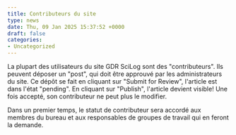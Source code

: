 ```yaml
---
title: Contributeurs du site
type: news
date: Thu, 09 Jan 2025 15:37:52 +0000
draft: false
categories:
- Uncategorized
---
```


La plupart des utilisateurs du site GDR SciLog sont des "contributeurs". Ils peuvent déposer un "post", qui doit être approuvé par les administrateurs du site. Ce dépôt se fait en cliquant sur "Submit for Review", l'article est dans l'état "pending". En cliquant sur "Publish", l'article devient visible! Une fois accepté, son contributeur ne peut plus le modifier.

Dans un premier temps, le statut de contributeur sera accordé aux membres du bureau et aux responsables de groupes de travail qui en feront la demande.
